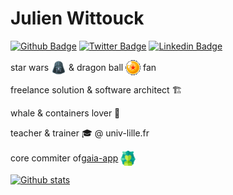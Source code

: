 # Julien Wittouck

[![Github Badge](https://img.shields.io/badge/-juwit-black?style=flat-square&logo=Github&logoColor=white)](https://github.com/juwit/) 
[![Twitter Badge](https://img.shields.io/badge/-@CodeKaio-1ca0f1?style=flat-square&logo=twitter&logoColor=white)](https://twitter.com/CodeKaio)
[![Linkedin Badge](https://img.shields.io/badge/-julien--wittouck-blue?style=flat-square&logo=Linkedin&logoColor=white)](https://www.linkedin.com/in/julien-wittouck/)

<p style="display:flex; align-items:center;">
  star wars&nbsp;<img src="https://github.com/juwit/juwit/raw/master/darth-vader.png"/>&nbsp;& dragon ball&nbsp;<img src="https://github.com/juwit/juwit/raw/master/dragon-ball.png"/>&nbsp;fan
</p>

freelance solution & software architect 🏗

whale & containers lover 🐳

teacher & trainer 🎓 @ univ-lille.fr

<p style="display:flex; align-items:center;">
  core commiter of <a href="https://github.com/gaia-app/gaia">gaia-app</a>&nbsp;<img src="https://github.com/juwit/juwit/raw/master/gaia.png"/>
</p>

[![Github stats](https://github-readme-stats.vercel.app/api?username=juwit&count_private=true&show_icons=true&hide=stars&layout=compact)](https://github.com/juwit) 
